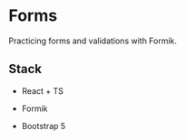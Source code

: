 # Forms

Practicing forms and validations with Formik.

## Stack

* React + TS

* Formik

* Bootstrap 5